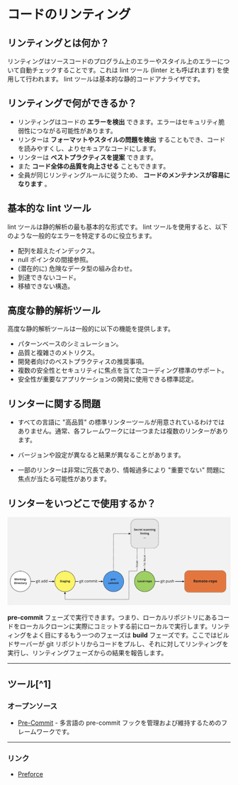 # コードのリンティング

## リンティングとは何か？

リンティングはソースコードのプログラム上のエラーやスタイル上のエラーについて自動チェックすることです。これは lint ツール (linter とも呼ばれます) を使用して行われます。 lint ツールは基本的な静的コードアナライザです。

## リンティングで何ができるか？

- リンティングはコードの **エラーを検出** できます。エラーはセキュリティ脆弱性につながる可能性があります。
- リンターは **フォーマットやスタイルの問題を検出** することもでき、コードを読みやすくし、よりセキュアなコードにします。
- リンターは **ベストプラクティスを提案** できます。
- また **コード全体の品質を向上させる** こともできます。
- 全員が同じリンティングルールに従うため、 **コードのメンテナンスが容易になります** 。

## 基本的な lint ツール

lint ツールは静的解析の最も基本的な形式です。 lint ツールを使用すると、以下のような一般的なエラーを特定するのに役立ちます。

- 配列を超えたインデックス。
- null ポインタの間接参照。
- (潜在的に) 危険なデータ型の組み合わせ。
- 到達できないコード。
- 移植できない構造。

## 高度な静的解析ツール

高度な静的解析ツールは一般的に以下の機能を提供します。

- パターンベースのシミュレーション。
- 品質と複雑さのメトリクス。
- 開発者向けのベストプラクティスの推奨事項。
- 複数の安全性とセキュリティに焦点を当てたコーディング標準のサポート。
- 安全性が重要なアプリケーションの開発に使用できる標準認定。

## リンターに関する問題

- すべての言語に "高品質" の標準リンターツールが用意されているわけではありません。通常、各フレームワークには一つまたは複数のリンターがあります。

- バージョンや設定が異なると結果が異なることがあります。
- 一部のリンターは非常に冗長であり、情報過多により "重要でない" 問題に焦点が当たる可能性があります。

## リンターをいつどこで使用するか？

![Pre Commit](../../../assets/images/pre-commit.png)

**pre-commit** フェーズで実行できます。つまり、ローカルリポジトリにあるコードをローカルクローンに実際にコミットする前にローカルで実行します。リンティングをよく目にするもう一つのフェーズは **build** フェーズです。ここではビルドサーバーが git リポジトリからコードをプルし、それに対してリンティングを実行し、リンティングフェーズからの結果を報告します。

---

## ツール[^1]

### オープンソース

- [Pre-Commit](https://pre-commit.com/) - 多言語の pre-commit フックを管理および維持するためのフレームワークです。

---

### リンク

- [Preforce](https://www.perforce.com/blog/qac/what-lint-code-and-why-linting-important)
